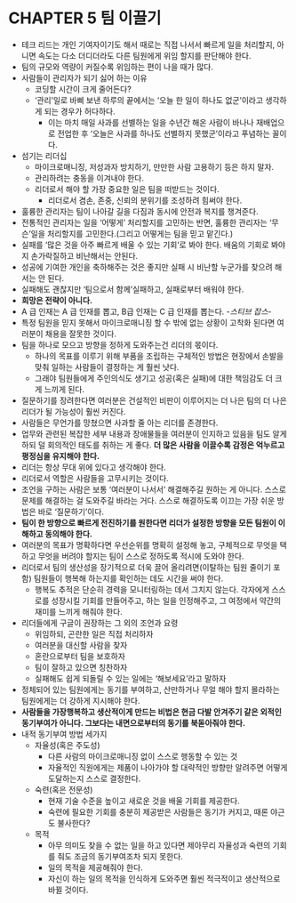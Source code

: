 # CHAPTER 5 팀 이끌기

- 테크 리드는 개인 기여자이기도 해서 때로는 직접 나서서 빠르게 일을 처리할지, 아니면 속도는 다소 더디더라도 다른 팀원에게 위임 할지를 판단해야 한다.
- 팀의 규모와 역량이 커질수록 위임하는 편이 나을 때가 많다.
- 사람들이 관리자가 되기 싫어 하는 이유
    - 코딩할 시간이 크게 줄어든다?
    - ‘관리’일로 바삐 보낸 하루의 끝에서는 ‘오늘 한 일이 하나도 없군’이라고 생각하게 되는 경우가 허다하다.
        - 이는 마치 매일 사과를 선별하는 일을 수년간 해온 사람이 바나나 재배업으로 전업한 후 ‘오늘은 사과를 하나도 선별하지 못했군’이라고 푸념하는 꼴이다.
- 섬기는 리더십
    - 마이크로매니징, 저성과자 방치하기, 만만한 사람 고용하기 등은 하지 말자.
    - 관리하려는 충동을 이겨내야 한다.
    - 리더로서 해야 할 가장 중요한 일은 팀을 떠받드는 것이다.
        - 리더로서 겸손, 존중, 신뢰의 분위기를 조성하려 힘써야 한다.
- 훌륭한 관리자는 팀이 나아갈 길을 다짐과 동시에 안전과 복지를 챙겨준다.
- 전통적인 관리자는 일을 ‘어떻게’ 처리할지를 고민하는 반면, 훌륭한 관리자는 ‘무슨’일을 처리할지를 고민한다.(그리고 어떻게는 팀을 믿고 맡긴다.)
- 실패를 ‘많은 것을 아주 빠르게 배울 수 있는 기회’로 봐야 한다. 배움의 기회로 봐야지 손가락질하고 비난해서는 안된다.
- 성공에 기여한 개인을 축하해주는 것은 좋지만 실패 시 비난할 누군가를 찾으려 해서는 안 된다.
- 실패해도 괜찮지만 ‘팀으로서 함께’실패하고, 실패로부터 배워야 한다.
- **희망은 전략이 아니다.**
- A 급 인재는 A 급 인재를 뽑고, B급 인재는 C 급 인재를 뽑는다. -*스티브 잡스*-
- 특정 팀원을 믿지 못해서 마이크로매니징 할 수 밖에 없는 상황이 고착화 된다면 여러분이 채용을 잘못한 것이다.
- 팀을 하나로 모으고 방향을 정하게 도와주는건 리더의 몫이다.
    - 하나의 목표를 이루기 위해 부품을 조립하는 구체적인 방법은 현장에서 손발을 맞춰 일하는 사람들이 결정하는 게 훨씬 낫다.
    - 그래야 팀원들에게 주인의식도 생기고 성공(혹은 실패)에 대한 책임감도 더 크게 느끼게 된다.
- 질문하기를 장려한다면 여러분은 건설적인 비판이 이루어지는 더 나은 팀의 더 나은 리더가 될 가능성이 훨씬 커진다.
- 사람들은 무언가를 망쳤으면 사과할 줄 아는 리더를 존경한다.
- 업무와 관련된 복잡한 세부 내용과 장애물들을 여러분이 인지하고 있음을 팀도 알게 하되 덜 회의적인 태도를 취하는 게 좋다. **더 많은 사람을 이끌수록 감정은 억누르고 평정심을 유지해야 한다.**
- 리더는 항상 무대 위에 있다고 생각해야 한다.
- 리더로서 역할은 사람들을 고무시키는 것이다.
- 조언을 구하는 사람은 보통 ‘여러분이 나서서’ 해결해주길 원하는 게 아니다. 스스로 문제를 해결하는 걸 도와주길 바라는 거다. 스스로 해결하도록 이끄는 가장 쉬운 방법은 바로 ‘질문하기’이다.
- **팀이 한 방향으로 빠르게 전진하기를 원한다면 리더가 설정한 방향을 모든 팀원이 이해하고 동의해야 한다.**
- 여러분의 목표가 명확하다면 우선순위를 명확히 설정해 놓고, 구체적으로 무엇을 택하고 무엇을 버려야 할지는 팀이 스스로 정하도록 적시에 도와야 한다.
- 리더로서 팀의 생산성을 장기적으로 더욱 끌어 올리려면(이탈하는 팀원 줄이기 포함) 팀원들이 행복해 하는지를 확인하는 데도 시간을 써야 한다.
    - 행복도 추적은 단순히 경력을 모니터링하는 데서 그치지 않는다. 각자에게 스스로를 성장시킬 기회를 만들어주고, 하는 일을 인정해주고, 그 여정에서 약간의 재미를 느끼게 해줘야 한다.
- 리더들에게 구글이 권장하는 그 외의 조언과 요령
    - 위임하되, 곤란한 일은 직접 처리하자
    - 여러분을 대신할 사람을 찾자
    - 혼란으로부터 팀을 보호하자
    - 팀이 잘하고 있으면 칭찬하자
    - 실패해도 쉽게 되돌릴 수 있는 일에는 ‘해보세요’라고 말하자
- 정체되어 있는 팀원에게는 동기를 부여하고, 산만하거나 무얼 해야 할지 몰라하는 팀원에게는 더 강하게 지시해야 한다.
- **사람들을 가장행복하고 생산적이게 만드는 비법은 현금 다발 안겨주기 같은 외적인 동기부여가 아니다. 그보다는 내면으로부터의 동기를 북돋아줘야 한다.**
- 내적 동기부여 방법 세가지
    - 자율성(혹은 주도성)
        - 다른 사람의 마이크로매니징 없이 스스로 행동할 수 있는 것
        - 자율적인 직원에게는 제품이 나아가야 할 대략적인 방향만 알려주면 어떻게 도달하는지 스스로 결정한다.
    - 숙련(혹은 전문성)
        - 현재 기술 수준을 높이고 새로운 것을 배울 기회를 제공한다.
        - 숙련에 필요한 기회를 충분히 제공받은 사람들은 동기가 커지고, 때론 야근도 불사한다?
    - 목적
        - 아무 의미도 찾을 수 없는 일을 하고 있다면 제아무리 자율성과 숙련의 기회를 줘도 조금의 동기부여조차 되지 못한다.
        - 일의 목적을 제공해줘야 한다.
        - 자신이 하는 일의 목적을 인식하게 도와주면 훨씬 적극적이고 생산적으로 바뀔 것이다.